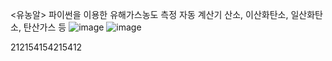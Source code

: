 <유농알>
파이썬을 이용한 유해가스농도 측정 자동 계산기
산소, 이산화탄소, 일산화탄소, 탄산가스 등
![image](https://github.com/user-attachments/assets/f2bffa3e-7f2d-4202-8202-9e0e02326d2d) ![image](https://github.com/user-attachments/assets/6228bbe5-070c-4542-aa53-71416d3dc9d4)



212154154215412
